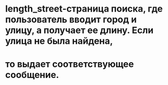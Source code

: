 # length_street-страница поиска, где пользователь вводит город и улицу, а получает ее длину. Если улица не была найдена, 
# то выдает соответствующее сообщение.

